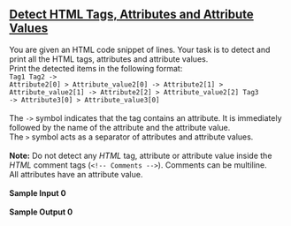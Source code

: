 ## **[Detect HTML Tags, Attributes and Attribute Values](https://www.hackerrank.com/challenges/detect-html-tags-attributes-and-attribute-values)** 
You are given an HTML code snippet of lines.
Your task is to detect and print all the HTML tags, attributes and attribute values.<br>Print the detected items in the following format:<br><code>Tag1
Tag2
-> Attribute2[0] > Attribute_value2[0]
-> Attribute2[1] > Attribute_value2[1]
-> Attribute2[2] > Attribute_value2[2]
Tag3
-> Attribute3[0] > Attribute_value3[0]</code><br><br>The <code>-&gt;</code> symbol indicates that the tag contains an attribute. It is immediately followed by the name of the attribute and the attribute value. <br>
The <code>&gt;</code> symbol acts as a separator of attributes and attribute values.<br><br><strong>Note:</strong> Do not detect any <em>HTML</em> tag, attribute or attribute value inside the <em>HTML</em> comment tags (<code>&lt;!-- Comments --&gt;</code>). Comments can be multiline.<br>
All attributes have an attribute value.<br><br>**Sample Input 0**<br><br>**Sample Output 0**<br><br>